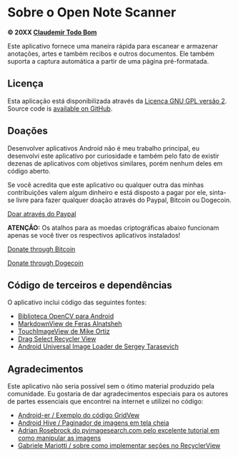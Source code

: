 Sobre o Open Note Scanner
=========================

**© 20XX [Claudemir Todo Bom](http://todobom.com)**

Este aplicativo fornece uma maneira rápida para escanear e armazenar anotações, artes e também recibos e outros documentos. Ele também suporta a captura automática a partir de uma página pré-formatada.

Licença
-------

Esta aplicação está disponibilizada através da [Licença GNU GPL versão 2](http://www.gnu.org/licenses/old-licenses/gpl-2.0.txt). Source code is [available on GitHub](http://github.com/ctodobom/OpenNoteScanner).

Doações
-------

Desenvolver aplicativos Android não é meu trabalho principal, eu desenvolvi este aplicativo por curiosidade e também pelo fato de existir dezenas de aplicativos com objetivos similares, porém nenhum deles em código aberto.

Se você acredita que este aplicativo ou qualquer outra das minhas contribuições valem algum dinheiro e está disposto a pagar por ele, sinta-se livre para fazer qualquer doação através do Paypal, Bitcoin ou Dogecoin.

[Doar através do Paypal](https://www.paypal.com/cgi-bin/webscr?cmd=_s-xclick&hosted_button_id=ATDTX7DZ93YRN)

**ATENÇÃO:** Os atalhos para as moedas criptográficas abaixo funcionam apenas se você tiver os respectivos aplicativos instalados!

[Donate through Bitcoin](bitcoin:1H5tqKZoWdqkR54PGe9w67EzBnLXHBFmt9)

[Donate through Dogecoin](dogecoin:DFBaP724XR3rfs9wFahBd353yFkgkqatvd)


Código de terceiros e dependências
----------------------------------

O aplicativo inclui código das seguintes fontes:

* [Biblioteca OpenCV para Android](http://www.opencv.org)
* [MarkdownView de Feras Alnatsheh](https://github.com/falnatsheh/MarkdownView)
* [TouchImageView de Mike Ortiz](https://github.com/MikeOrtiz/TouchImageView)
* [Drag Select Recycler View](https://github.com/afollestad/drag-select-recyclerview)
* [Android Universal Image Loader de Sergey Tarasevich](https://github.com/nostra13/Android-Universal-Image-Loader)

Agradecimentos
--------------

Este aplicativo não seria possível sem o ótimo material produzido pela comunidade. Eu gostaria de dar agradecimentos especiais para os autores de partes essenciais que encontrei na internet e utilizei no código:

* [Android-er / Exemplo do código GridVew](http://android-er.blogspot.com.br/2012/07/gridview-loading-photos-from-sd-card.html)
* [Android Hive / Paginador de imagens em tela cheia](http://www.androidhive.info/2013/09/android-fullscreen-image-slider-with-swipe-and-pinch-zoom-gestures/)
* [Adrian Rosebrock do pyimagesearch.com pelo excelente tutorial em como manipular as imagens](http://www.pyimagesearch.com/2014/09/01/build-kick-ass-mobile-document-scanner-just-5-minutes/)
* [Gabriele Mariotti / sobre como implementar seções no RecyclerView](https://gist.github.com/gabrielemariotti/e81e126227f8a4bb339c)
